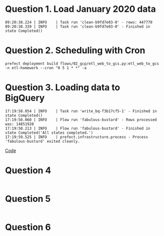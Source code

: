 # Question 1. Load January 2020 data

```console
09:20:38.224 | INFO    | Task run 'clean-b9fd7e03-0' - rows: 447770
09:20:38.339 | INFO    | Task run 'clean-b9fd7e03-0' - Finished in state Completed()
```

# Question 2. Scheduling with Cron 
```console
prefect deployment build flows/02_gcp/etl_web_to_gcs.py:etl_web_to_gcs -n etl-homework --cron "0 5 1 * *" -a
```

# Question 3. Loading data to BigQuery

```console
17:19:58.054 | INFO    | Task run 'write_bq-f3b17cf5-1' - Finished in state Completed()
17:19:58.060 | INFO    | Flow run 'fabulous-bustard' - Rows processed was: 14851920
17:19:58.213 | INFO    | Flow run 'fabulous-bustard' - Finished in state Completed('All states completed.')
17:19:59.525 | INFO    | prefect.infrastructure.process - Process 'fabulous-bustard' exited cleanly.
```

[Code](https://github.com/ronateds/data-engineering-zoomcamp-homework/blob/main/code/flows/02_gcp/etl_gcs_to_bq_no_transform.py)

# Question 4

```console

```

# Question 5

```console

```

# Question 6

```console

```

